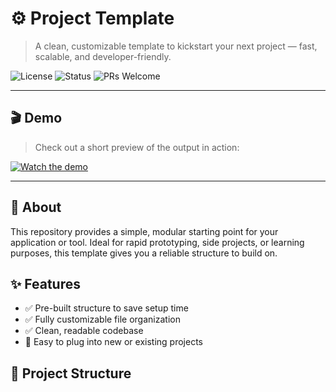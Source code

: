 # ⚙️ Project Template

> A clean, customizable template to kickstart your next project — fast, scalable, and developer-friendly.

![License](https://img.shields.io/badge/license-MIT-blue.svg)
![Status](https://img.shields.io/badge/status-active-brightgreen.svg)
![PRs Welcome](https://img.shields.io/badge/contributions-welcome-orange.svg)

---

## 🎬 Demo

> Check out a short preview of the output in action:

[![Watch the demo](https://img.shields.io/badge/▶️-Watch%20Video-blue)](https://github.com/user-attachments/assets/36f99f71-0cac-4106-82a8-4b363d0f9cca)

---

## 📌 About

This repository provides a simple, modular starting point for your application or tool. Ideal for rapid prototyping, side projects, or learning purposes, this template gives you a reliable structure to build on.

## ✨ Features

- ✅ Pre-built structure to save setup time
- ✅ Fully customizable file organization
- ✅ Clean, readable codebase
- 🧩 Easy to plug into new or existing projects

## 📁 Project Structure


